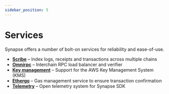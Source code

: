 ```yaml
---
sidebar_position: 5
---
```


# Services

Synapse offers a number of bolt-on services for reliability and ease-of-use.

* **[Scribe](/docs/Services/Scribe)** – Index logs, receipts and transactions across multiple chains
* **[Omnirpc](/docs/Services/Omnirpc)** – Interchain RPC load balancer and verifier
* **[Key management](/docs/Services/Signer)** – Support for the AWS Key Management System (KMS)
* **[Ethergo](/docs/Services/Submitter)** – Gas management service to ensure transaction confirmation
* **[Telemetry](/docs/Services/Observability)** – Open telemetry system for Synapse SDK
